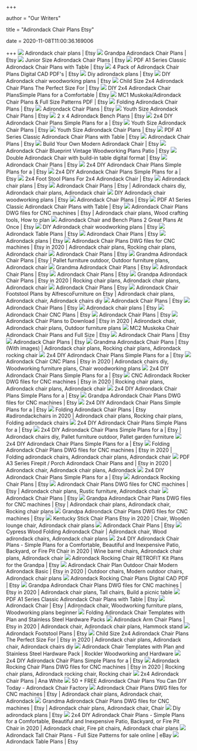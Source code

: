 +++
        
author = "Our Writers"
        
title = "Adirondack Chair Plans Etsy"
        
date = 2020-11-08T11:00:36.169006
        
+++
[ ![](https://i.etsystatic.com/17041486/d/il/9b8808/2334643291/il_340x270.2334643291_3sy9.jpg?version=0)](https://i.etsystatic.com/17041486/d/il/9b8808/2334643291/il_340x270.2334643291_3sy9.jpg?version=0) Adirondack chair plans | Etsy
[ ![](https://i.etsystatic.com/7718162/r/il/7ba5aa/416092730/il_794xN.416092730_gdp5.jpg)](https://i.etsystatic.com/7718162/r/il/7ba5aa/416092730/il_794xN.416092730_gdp5.jpg) Grandpa Adirondack Chair Plans | Etsy
[ ![](https://i.etsystatic.com/7718162/r/il/cab133/420650145/il_570xN.420650145_ctzr.jpg)](https://i.etsystatic.com/7718162/r/il/cab133/420650145/il_570xN.420650145_ctzr.jpg) Junior Size Adirondack Chair Plans | Etsy
[ ![](https://i.etsystatic.com/22507072/r/il/31d4d7/2210244914/il_794xN.2210244914_htd2.jpg)](https://i.etsystatic.com/22507072/r/il/31d4d7/2210244914/il_794xN.2210244914_htd2.jpg) PDF A1 Series Classic Adirondack Chair Plans with Table | Etsy
[ ![](https://i.etsystatic.com/7718162/r/il/6c286a/1599995774/il_570xN.1599995774_knvk.jpg)](https://i.etsystatic.com/7718162/r/il/6c286a/1599995774/il_570xN.1599995774_knvk.jpg) 4 Pack of Adirondack Chair Plans Digital CAD PDF's | Etsy
[ ![](https://i.etsystatic.com/22507072/d/il/0e963d/2300988267/il_340x270.2300988267_h9hf.jpg?version=0)](https://i.etsystatic.com/22507072/d/il/0e963d/2300988267/il_340x270.2300988267_h9hf.jpg?version=0) Diy adirondack plans | Etsy
[ ![](https://i.etsystatic.com/10185680/r/il/2caa26/849858645/il_570xN.849858645_e473.jpg)](https://i.etsystatic.com/10185680/r/il/2caa26/849858645/il_570xN.849858645_e473.jpg) DIY Adirondack chair woodworking plans | Etsy
[ ![](https://i.etsystatic.com/7219055/r/il/3d1c01/2369089236/il_570xN.2369089236_p5ys.jpg)](https://i.etsystatic.com/7219055/r/il/3d1c01/2369089236/il_570xN.2369089236_p5ys.jpg) Child Size 2x4 Adirondack Chair Plans The Perfect Size For | Etsy
[ ![](https://i.etsystatic.com/24025382/r/il/793e7b/2431306604/il_570xN.2431306604_kpvw.jpg)](https://i.etsystatic.com/24025382/r/il/793e7b/2431306604/il_570xN.2431306604_kpvw.jpg) DIY 2x4 Adirondack Chair PlansSimple Plans for a Comfortable | Etsy
[ ![](https://i.etsystatic.com/10489342/r/il/53a9d9/714743382/il_570xN.714743382_absd.jpg)](https://i.etsystatic.com/10489342/r/il/53a9d9/714743382/il_570xN.714743382_absd.jpg) MC1 Muskoka/Adirondack Chair Plans & Full Size Patterns PDF | Etsy
[ ![](https://i.etsystatic.com/7718162/r/il/8d4e5f/907157780/il_570xN.907157780_t6sp.jpg)](https://i.etsystatic.com/7718162/r/il/8d4e5f/907157780/il_570xN.907157780_t6sp.jpg) Folding Adirondack Chair Plans | Etsy
[ ![](https://i.etsystatic.com/7718162/r/il/ba2c5f/1599985772/il_570xN.1599985772_lskn.jpg)](https://i.etsystatic.com/7718162/r/il/ba2c5f/1599985772/il_570xN.1599985772_lskn.jpg) Adirondack Chair Plans | Etsy
[ ![](https://i.etsystatic.com/7718162/r/il/d25190/420645813/il_570xN.420645813_227y.jpg)](https://i.etsystatic.com/7718162/r/il/d25190/420645813/il_570xN.420645813_227y.jpg) Youth Size Adirondack Chair Plans | Etsy
[ ![](https://i.etsystatic.com/7219055/r/il/ccf694/1815284241/il_570xN.1815284241_tocg.jpg)](https://i.etsystatic.com/7219055/r/il/ccf694/1815284241/il_570xN.1815284241_tocg.jpg) 2 x 4 Adirondack Bench Plans | Etsy
[ ![](https://i.etsystatic.com/7219055/r/il/5b79a4/1344330749/il_570xN.1344330749_m4yh.jpg)](https://i.etsystatic.com/7219055/r/il/5b79a4/1344330749/il_570xN.1344330749_m4yh.jpg) 2x4 DIY Adirondack Chair Plans Simple Plans for a | Etsy
[ ![](https://i.etsystatic.com/7718162/r/il/8c6f91/420640828/il_570xN.420640828_tgt9.jpg)](https://i.etsystatic.com/7718162/r/il/8c6f91/420640828/il_570xN.420640828_tgt9.jpg) Youth Size Adirondack Chair Plans | Etsy
[ ![](https://i.etsystatic.com/7718162/r/il/a3bc53/420640724/il_570xN.420640724_o1us.jpg)](https://i.etsystatic.com/7718162/r/il/a3bc53/420640724/il_570xN.420640724_o1us.jpg) Youth Size Adirondack Chair Plans | Etsy
[ ![](https://i.etsystatic.com/22507072/r/il/6bb2b5/2413560561/il_570xN.2413560561_2p3m.jpg)](https://i.etsystatic.com/22507072/r/il/6bb2b5/2413560561/il_570xN.2413560561_2p3m.jpg) PDF A1 Series Classic Adirondack Chair Plans with Table | Etsy
[ ![](https://i.etsystatic.com/7718162/r/il/55cff1/1647416207/il_570xN.1647416207_6gkq.jpg)](https://i.etsystatic.com/7718162/r/il/55cff1/1647416207/il_570xN.1647416207_6gkq.jpg) Adirondack Chair Plans | Etsy
[ ![](https://i.etsystatic.com/6239717/r/il/bb1d13/1484370052/il_570xN.1484370052_lne0.jpg)](https://i.etsystatic.com/6239717/r/il/bb1d13/1484370052/il_570xN.1484370052_lne0.jpg) Build Your Own Modern Adirondack Chair | Etsy
[ ![](https://i.etsystatic.com/7390189/r/il/67f85d/922965087/il_570xN.922965087_a4j3.jpg)](https://i.etsystatic.com/7390189/r/il/67f85d/922965087/il_570xN.922965087_a4j3.jpg) Adirondack Chair Blueprint Vintage Woodworking Plans Patio | Etsy
[ ![](https://i.etsystatic.com/17041486/r/il/28b506/2285537550/il_570xN.2285537550_76v9.jpg)](https://i.etsystatic.com/17041486/r/il/28b506/2285537550/il_570xN.2285537550_76v9.jpg) Double Adirondack Chair with build-in table digital format | Etsy
[ ![](https://i.etsystatic.com/23111763/r/il/af1258/2346501989/il_300x300.2346501989_1psb.jpg)](https://i.etsystatic.com/23111763/r/il/af1258/2346501989/il_300x300.2346501989_1psb.jpg) Adirondack Chair Plans | Etsy
[ ![](https://i.etsystatic.com/7219055/r/il/ba7817/1297081556/il_570xN.1297081556_7acl.jpg)](https://i.etsystatic.com/7219055/r/il/ba7817/1297081556/il_570xN.1297081556_7acl.jpg) 2x4 DIY Adirondack Chair Plans Simple Plans for a | Etsy
[ ![](https://i.etsystatic.com/7219055/r/il/507794/1297081052/il_570xN.1297081052_stxd.jpg)](https://i.etsystatic.com/7219055/r/il/507794/1297081052/il_570xN.1297081052_stxd.jpg) 2x4 DIY Adirondack Chair Plans Simple Plans for a | Etsy
[ ![](https://i.etsystatic.com/7219055/r/il/de3bbf/2306361233/il_570xN.2306361233_zsis.jpg)](https://i.etsystatic.com/7219055/r/il/de3bbf/2306361233/il_570xN.2306361233_zsis.jpg) 2x4 Foot Stool Plans For 2x4 Adirondack Chair | Etsy
[ ![](https://i.etsystatic.com/7718162/c/2145/1703/0/81/il/ac818e/1814678432/il_340x270.1814678432_ti9q.jpg)](https://i.etsystatic.com/7718162/c/2145/1703/0/81/il/ac818e/1814678432/il_340x270.1814678432_ti9q.jpg) Adirondack chair plans | Etsy
[ ![](https://i.pinimg.com/736x/b2/bc/b6/b2bcb645e8d68f43a28f7b47944ff304.jpg)](https://i.pinimg.com/736x/b2/bc/b6/b2bcb645e8d68f43a28f7b47944ff304.jpg) Adirondack Chair Plans | Etsy | Adirondack chairs diy, Adirondack chair  plans, Adirondack chair
[ ![](https://i.etsystatic.com/10185680/r/il/ff9ab9/849858647/il_570xN.849858647_lv7x.jpg)](https://i.etsystatic.com/10185680/r/il/ff9ab9/849858647/il_570xN.849858647_lv7x.jpg) DIY Adirondack chair woodworking plans | Etsy
[ ![](https://i.etsystatic.com/iap/c35854/2512419629/iap_300x300.2512419629_3480nnyj.jpg?version=0)](https://i.etsystatic.com/iap/c35854/2512419629/iap_300x300.2512419629_3480nnyj.jpg?version=0) Adirondack Chair Plans | Etsy
[ ![](https://i.etsystatic.com/22507072/r/il/3dc596/2293824682/il_300x300.2293824682_sedx.jpg)](https://i.etsystatic.com/22507072/r/il/3dc596/2293824682/il_300x300.2293824682_sedx.jpg) PDF A1 Series Classic Adirondack Chair Plans with Table | Etsy
[ ![](https://i.pinimg.com/originals/00/63/c2/0063c2d5701847679d42f7df264c88dc.jpg)](https://i.pinimg.com/originals/00/63/c2/0063c2d5701847679d42f7df264c88dc.jpg) Adirondack Chair Plans DWG files for CNC machines | Etsy | Adirondack chair  plans, Wood crafting tools, How to plan
[ ![](https://i.etsystatic.com/7219055/r/il/c2e505/1815311683/il_570xN.1815311683_t1an.jpg)](https://i.etsystatic.com/7219055/r/il/c2e505/1815311683/il_570xN.1815311683_t1an.jpg) Adirondack Chair and Bench Plans 2 Great Plans At Once | Etsy
[ ![](https://i.etsystatic.com/10185680/r/il/954360/850087422/il_570xN.850087422_j0c2.jpg)](https://i.etsystatic.com/10185680/r/il/954360/850087422/il_570xN.850087422_j0c2.jpg) DIY Adirondack chair woodworking plans | Etsy
[ ![](https://i.etsystatic.com/7718162/r/il/8ae4b6/420669705/il_570xN.420669705_djex.jpg)](https://i.etsystatic.com/7718162/r/il/8ae4b6/420669705/il_570xN.420669705_djex.jpg) Adirondack Table Plans | Etsy
[ ![](https://i.etsystatic.com/iap/e6d570/1485997413/iap_300x300.1485997413_if3dlap9.jpg?version=0)](https://i.etsystatic.com/iap/e6d570/1485997413/iap_300x300.1485997413_if3dlap9.jpg?version=0) Adirondack Chair Plans | Etsy
[ ![](https://i.etsystatic.com/7219055/d/il/5b79a4/1344330749/il_340x270.1344330749_m4yh.jpg?version=0)](https://i.etsystatic.com/7219055/d/il/5b79a4/1344330749/il_340x270.1344330749_m4yh.jpg?version=0) Adirondack plans | Etsy
[ ![](https://i.pinimg.com/736x/1d/64/ab/1d64ab3d7e12c9ba8ef0636e0f1a144c.jpg)](https://i.pinimg.com/736x/1d/64/ab/1d64ab3d7e12c9ba8ef0636e0f1a144c.jpg) Adirondack Chair Plans DWG files for CNC machines | Etsy in 2020 | Adirondack  chair plans, Rocking chair plans, Adirondack chair
[ ![](https://i.etsystatic.com/iap/e55bce/2367643526/iap_300x300.2367643526_hho9vk30.jpg?version=0)](https://i.etsystatic.com/iap/e55bce/2367643526/iap_300x300.2367643526_hho9vk30.jpg?version=0) Adirondack Chair Plans | Etsy
[ ![](https://i.pinimg.com/736x/bc/0f/c4/bc0fc43f7c0ee609c6d4aaec0c5a8219.jpg)](https://i.pinimg.com/736x/bc/0f/c4/bc0fc43f7c0ee609c6d4aaec0c5a8219.jpg) Grandma Adirondack Chair Plans | Etsy | Pallet furniture outdoor, Outdoor furniture  plans, Adirondack chair
[ ![](https://i.etsystatic.com/7718162/r/il/86793c/1592835770/il_570xN.1592835770_bf04.jpg)](https://i.etsystatic.com/7718162/r/il/86793c/1592835770/il_570xN.1592835770_bf04.jpg) Grandma Adirondack Chair Plans | Etsy
[ ![](https://i.etsystatic.com/iap/f16551/2277724548/iap_300x300.2277724548_184gx2je.jpg?version=0)](https://i.etsystatic.com/iap/f16551/2277724548/iap_300x300.2277724548_184gx2je.jpg?version=0) Adirondack Chair Plans | Etsy
[ ![](https://i.etsystatic.com/iap/fe7447/2465584036/iap_300x300.2465584036_rg721av3.jpg?version=0)](https://i.etsystatic.com/iap/fe7447/2465584036/iap_300x300.2465584036_rg721av3.jpg?version=0) Adirondack Chair Plans | Etsy
[ ![](https://i.pinimg.com/474x/97/50/0f/97500fbd4616611a2271b18cffcdd28c.jpg)](https://i.pinimg.com/474x/97/50/0f/97500fbd4616611a2271b18cffcdd28c.jpg) Grandpa Adirondack Chair Plans | Etsy in 2020 | Rocking chair plans, Adirondack  chair plans, Adirondack chair
[ ![](https://i.etsystatic.com/iap/fa8600/1577102437/iap_300x300.1577102437_cjgb58nt.jpg?version=0)](https://i.etsystatic.com/iap/fa8600/1577102437/iap_300x300.1577102437_cjgb58nt.jpg?version=0) Adirondack Chair Plans | Etsy
[ ![](https://i.pinimg.com/originals/f4/89/b6/f489b6a10588e9ca0fe9a837c920e852.jpg)](https://i.pinimg.com/originals/f4/89/b6/f489b6a10588e9ca0fe9a837c920e852.jpg) Adirondack Chair Footstool Plans by AlfrescoFurniture on Etsy | Adirondack  chair plans, Adirondack chair, Adirondack chairs diy
[ ![](https://i.etsystatic.com/iap/f1befd/2349548198/iap_300x300.2349548198_2s40jwys.jpg?version=0)](https://i.etsystatic.com/iap/f1befd/2349548198/iap_300x300.2349548198_2s40jwys.jpg?version=0) Adirondack Chair Plans | Etsy
[ ![](https://i.etsystatic.com/iap/e20483/2348559598/iap_300x300.2348559598_4l3ub8nc.jpg?version=0)](https://i.etsystatic.com/iap/e20483/2348559598/iap_300x300.2348559598_4l3ub8nc.jpg?version=0) Adirondack Chair Plans | Etsy
[ ![](https://i.etsystatic.com/7718162/d/il/94443f/1911170859/il_340x270.1911170859_nu3i.jpg?version=0)](https://i.etsystatic.com/7718162/d/il/94443f/1911170859/il_340x270.1911170859_nu3i.jpg?version=0) Adirondack chair plans | Etsy
[ ![](https://i.etsystatic.com/7721478/r/il/a90652/1238802517/il_570xN.1238802517_axjm.jpg)](https://i.etsystatic.com/7721478/r/il/a90652/1238802517/il_570xN.1238802517_axjm.jpg) Adirondack Chair CNC Plans | Etsy
[ ![](https://i.etsystatic.com/iap/8a3958/2402057675/iap_300x300.2402057675_de1dso6g.jpg?version=0)](https://i.etsystatic.com/iap/8a3958/2402057675/iap_300x300.2402057675_de1dso6g.jpg?version=0) Adirondack Chair Plans | Etsy
[ ![](https://i.pinimg.com/originals/24/55/0b/24550ba72fc2cc69a751cebb651b1cc0.jpg)](https://i.pinimg.com/originals/24/55/0b/24550ba72fc2cc69a751cebb651b1cc0.jpg) Adirondack Chair Plans to Download | Etsy in 2020 | Adirondack chair, Adirondack  chair plans, Outdoor furniture plans
[ ![](https://i.etsystatic.com/10489342/r/il/e76bc3/715419240/il_570xN.715419240_haey.jpg)](https://i.etsystatic.com/10489342/r/il/e76bc3/715419240/il_570xN.715419240_haey.jpg) MC2 Muskoka Chair Adirondack Chair Plans and Full Size | Etsy
[ ![](https://i.etsystatic.com/iap/f75068/1268115031/iap_300x300.1268115031_j4q3hnfo.jpg?version=0)](https://i.etsystatic.com/iap/f75068/1268115031/iap_300x300.1268115031_j4q3hnfo.jpg?version=0) Adirondack Chair Plans | Etsy
[ ![](https://i.etsystatic.com/17041486/r/il/67b7a5/2339611692/il_300x300.2339611692_n9sw.jpg)](https://i.etsystatic.com/17041486/r/il/67b7a5/2339611692/il_300x300.2339611692_n9sw.jpg) Adirondack Chair Plans | Etsy
[ ![](https://i.pinimg.com/originals/02/10/03/0210031aef9d449e763db02ab699f2b7.jpg)](https://i.pinimg.com/originals/02/10/03/0210031aef9d449e763db02ab699f2b7.jpg) Grandma Adirondack Chair Plans | Etsy (With images) | Adirondack chair plans,  Rocking chair plans, Adirondack rocking chair
[ ![](https://i.etsystatic.com/iap/55ebf5/2390198217/iap_300x300.2390198217_cdtfyllp.jpg?version=0)](https://i.etsystatic.com/iap/55ebf5/2390198217/iap_300x300.2390198217_cdtfyllp.jpg?version=0) 2x4 DIY Adirondack Chair Plans Simple Plans for a | Etsy
[ ![](https://i.pinimg.com/originals/62/ce/66/62ce66c281b0fe17e2b458ed27a8f8c9.jpg)](https://i.pinimg.com/originals/62/ce/66/62ce66c281b0fe17e2b458ed27a8f8c9.jpg) Adirondack Chair CNC Plans | Etsy in 2020 | Adirondack chairs diy, Woodworking  furniture plans, Chair woodworking plans
[ ![](https://i.etsystatic.com/iap/8f50b1/2265997754/iap_300x300.2265997754_pncw9z9r.jpg?version=0)](https://i.etsystatic.com/iap/8f50b1/2265997754/iap_300x300.2265997754_pncw9z9r.jpg?version=0) 2x4 DIY Adirondack Chair Plans Simple Plans for a | Etsy
[ ![](https://i.pinimg.com/736x/b4/77/25/b477257c89ddd200364889390b4e2cae.jpg)](https://i.pinimg.com/736x/b4/77/25/b477257c89ddd200364889390b4e2cae.jpg) CNC Adirondack Rocker DWG files for CNC machines | Etsy in 2020 | Rocking chair  plans, Adirondack chair plans, Adirondack chair
[ ![](https://i.etsystatic.com/iap/c83756/2365846721/iap_300x300.2365846721_t5o0o4kt.jpg?version=0)](https://i.etsystatic.com/iap/c83756/2365846721/iap_300x300.2365846721_t5o0o4kt.jpg?version=0) 2x4 DIY Adirondack Chair Plans Simple Plans for a | Etsy
[ ![](https://i.etsystatic.com/7718162/r/il/36eff0/416099899/il_570xN.416099899_gyrg.jpg)](https://i.etsystatic.com/7718162/r/il/36eff0/416099899/il_570xN.416099899_gyrg.jpg) Grandpa Adirondack Chair Plans DWG files for CNC machines | Etsy
[ ![](https://i.etsystatic.com/iap/71defd/2304961446/iap_300x300.2304961446_guh823q6.jpg?version=0)](https://i.etsystatic.com/iap/71defd/2304961446/iap_300x300.2304961446_guh823q6.jpg?version=0) 2x4 DIY Adirondack Chair Plans Simple Plans for a | Etsy
[ ![](https://i.pinimg.com/736x/70/18/bd/7018bd763e4fd56f0248a747b7a3af69.jpg)](https://i.pinimg.com/736x/70/18/bd/7018bd763e4fd56f0248a747b7a3af69.jpg) Folding Adirondack Chair Plans | Etsy #adirondackchairs in 2020 | Adirondack  chair plans, Rocking chair plans, Folding adirondack chairs
[ ![](https://i.etsystatic.com/iap/2ba442/2301653163/iap_300x300.2301653163_qh8ptr3z.jpg?version=0)](https://i.etsystatic.com/iap/2ba442/2301653163/iap_300x300.2301653163_qh8ptr3z.jpg?version=0) 2x4 DIY Adirondack Chair Plans Simple Plans for a | Etsy
[ ![](https://i.pinimg.com/736x/37/20/b6/3720b6582c431edca32d06d09095830b.jpg)](https://i.pinimg.com/736x/37/20/b6/3720b6582c431edca32d06d09095830b.jpg) 2x4 DIY Adirondack Chair Plans Simple Plans for a | Etsy | Adirondack chairs  diy, Pallet furniture outdoor, Pallet garden furniture
[ ![](https://i.etsystatic.com/iap/b08924/2434794355/iap_300x300.2434794355_ba65nem6.jpg?version=0)](https://i.etsystatic.com/iap/b08924/2434794355/iap_300x300.2434794355_ba65nem6.jpg?version=0) 2x4 DIY Adirondack Chair Plans Simple Plans for a | Etsy
[ ![](https://i.pinimg.com/originals/da/dd/17/dadd1736d5816240c0515e6eacb3384b.jpg)](https://i.pinimg.com/originals/da/dd/17/dadd1736d5816240c0515e6eacb3384b.jpg) Folding Adirondack Chair Plans DWG files for CNC machines | Etsy in 2020 |  Folding adirondack chairs, Adirondack chair plans, Adirondack chair
[ ![](https://i.pinimg.com/originals/29/3d/61/293d61075f5d7774c701f5f39963ac19.jpg)](https://i.pinimg.com/originals/29/3d/61/293d61075f5d7774c701f5f39963ac19.jpg) PDF A3 Series Firepit / Porch Adirondack Chair Plans and | Etsy in 2020 | Adirondack  chair, Adirondack chair plans, Adirondack
[ ![](https://i.etsystatic.com/iap/74ebdc/2282290358/iap_300x300.2282290358_qpdcb1a3.jpg?version=0)](https://i.etsystatic.com/iap/74ebdc/2282290358/iap_300x300.2282290358_qpdcb1a3.jpg?version=0) 2x4 DIY Adirondack Chair Plans Simple Plans for a | Etsy
[ ![](https://i.etsystatic.com/7718162/r/il/2538db/928401736/il_570xN.928401736_axr3.jpg)](https://i.etsystatic.com/7718162/r/il/2538db/928401736/il_570xN.928401736_axr3.jpg) Adirondack Rocking Chair Plans | Etsy
[ ![](https://i.pinimg.com/736x/97/05/cb/9705cbb76d8798a44a179e6814e0f4dc.jpg)](https://i.pinimg.com/736x/97/05/cb/9705cbb76d8798a44a179e6814e0f4dc.jpg) Adirondack Chair Plans DWG files for CNC machines | Etsy | Adirondack chair  plans, Rustic furniture, Adirondack chair
[ ![](https://i.etsystatic.com/iap/738f7a/2447824293/iap_300x300.2447824293_dv6aba0c.jpg?version=0)](https://i.etsystatic.com/iap/738f7a/2447824293/iap_300x300.2447824293_dv6aba0c.jpg?version=0) Adirondack Chair Plans | Etsy
[ ![](https://i.pinimg.com/736x/8d/54/57/8d54571936ebb9fcb4109a5628783681.jpg)](https://i.pinimg.com/736x/8d/54/57/8d54571936ebb9fcb4109a5628783681.jpg) Grandpa Adirondack Chair Plans DWG files for CNC machines | Etsy | Adirondack  chair plans, Adirondack chair, Rocking chair plans
[ ![](https://i.etsystatic.com/7718162/r/il/dad564/2185852023/il_570xN.2185852023_qnj9.jpg)](https://i.etsystatic.com/7718162/r/il/dad564/2185852023/il_570xN.2185852023_qnj9.jpg) Grandpa Adirondack Chair Plans DWG files for CNC machines | Etsy
[ ![](https://i.pinimg.com/originals/69/8a/f7/698af7ac2799b616298b84dc88cfe7bf.jpg)](https://i.pinimg.com/originals/69/8a/f7/698af7ac2799b616298b84dc88cfe7bf.jpg) Kentucky Stick Chair Plans Etsy in 2020 | Chair, Wooden lounge chair, Adirondack  chair plans
[ ![](https://i.etsystatic.com/iap/1f81a2/1501621584/iap_300x300.1501621584_tovtlzag.jpg?version=0)](https://i.etsystatic.com/iap/1f81a2/1501621584/iap_300x300.1501621584_tovtlzag.jpg?version=0) Adirondack Chair Plans | Etsy
[ ![](https://i.pinimg.com/originals/02/7a/2c/027a2c87a505e69ce7726b86e69694a1.jpg)](https://i.pinimg.com/originals/02/7a/2c/027a2c87a505e69ce7726b86e69694a1.jpg) Cypress Wood Folding Adirondack Chair | Adirondack chair, Wood adirondack  chairs, Adirondack chair plans
[ ![](https://i.pinimg.com/736x/2f/ee/9b/2fee9bdf41257850dfa1da758a6b924a.jpg)](https://i.pinimg.com/736x/2f/ee/9b/2fee9bdf41257850dfa1da758a6b924a.jpg) 2x4 DIY Adirondack Chair Plans - Simple Plans for a Comfortable, Beautiful  and Inexpensive Patio, Backyard, or Fire Pit Chair in 2020 | Wine barrel  chairs, Adirondack chair plans, Adirondack chair
[ ![](https://i.etsystatic.com/7718162/r/il/1e79a6/907434842/il_570xN.907434842_ddyh.jpg)](https://i.etsystatic.com/7718162/r/il/1e79a6/907434842/il_570xN.907434842_ddyh.jpg) Adirondack Rocking Chair RETROFIT Kit Plans for the Grandpa | Etsy
[ ![](https://i.pinimg.com/originals/96/e9/13/96e91347907ac5a47d2f2ebba13fafb3.jpg)](https://i.pinimg.com/originals/96/e9/13/96e91347907ac5a47d2f2ebba13fafb3.jpg) Adirondack Chair Plan Outdoor Chair Modern Adirondack Basic | Etsy in 2020  | Outdoor chairs, Modern outdoor chairs, Adirondack chair plans
[ ![](https://i.etsystatic.com/7718162/r/il/01bc74/928398766/il_570xN.928398766_4wk2.jpg)](https://i.etsystatic.com/7718162/r/il/01bc74/928398766/il_570xN.928398766_4wk2.jpg) Adirondack Rocking Chair Plans Digital CAD PDF | Etsy
[ ![](https://i.pinimg.com/474x/7a/3a/cc/7a3accbf2b35cb10b0e6b40bf48f12cf.jpg)](https://i.pinimg.com/474x/7a/3a/cc/7a3accbf2b35cb10b0e6b40bf48f12cf.jpg) Grandpa Adirondack Chair Plans DWG files for CNC machines | Etsy in 2020 | Adirondack  chair plans, Tall chairs, Build a picnic table
[ ![](https://i.etsystatic.com/iap/a5c557/2290815880/iap_300x300.2290815880_hfb8kczs.jpg?version=0)](https://i.etsystatic.com/iap/a5c557/2290815880/iap_300x300.2290815880_hfb8kczs.jpg?version=0) PDF A1 Series Classic Adirondack Chair Plans with Table | Etsy
[ ![](https://i.pinimg.com/originals/62/b4/36/62b436db6fe7c0fab08ace8700eff86f.jpg)](https://i.pinimg.com/originals/62/b4/36/62b436db6fe7c0fab08ace8700eff86f.jpg) Adirondack Chair | Etsy | Adirondack chair, Woodworking furniture plans, Woodworking  plans beginner
[ ![](https://www.rockler.com/media/catalog/product/cache/3434eb5edc1f5c9809271cab5a58bac7/6/3/63334-02-1000.jpg)](https://www.rockler.com/media/catalog/product/cache/3434eb5edc1f5c9809271cab5a58bac7/6/3/63334-02-1000.jpg) Folding Adirondack Chair Templates with Plan and Stainless Steel Hardware  Packs
[ ![](https://i.pinimg.com/736x/ec/6f/b7/ec6fb7439b564b4afbc72faeefd0fc70.jpg)](https://i.pinimg.com/736x/ec/6f/b7/ec6fb7439b564b4afbc72faeefd0fc70.jpg) Adirondack Arm Chair Plans | Etsy in 2020 | Adirondack chair, Adirondack  chair plans, Hammock stand
[ ![](https://i.etsystatic.com/7718162/r/il/df8367/420650252/il_570xN.420650252_auun.jpg)](https://i.etsystatic.com/7718162/r/il/df8367/420650252/il_570xN.420650252_auun.jpg) Adirondack Footstool Plans | Etsy
[ ![](https://i.pinimg.com/originals/ca/71/93/ca71932a319db64b4398217c593e0452.png)](https://i.pinimg.com/originals/ca/71/93/ca71932a319db64b4398217c593e0452.png) Child Size 2x4 Adirondack Chair Plans The Perfect Size For | Etsy in 2020 | Adirondack  chair plans, Adirondack chair, Adirondack chairs diy
[ ![](https://www.rockler.com/media/catalog/product/cache/3434eb5edc1f5c9809271cab5a58bac7/4/9/49259-02-1000_1.jpg)](https://www.rockler.com/media/catalog/product/cache/3434eb5edc1f5c9809271cab5a58bac7/4/9/49259-02-1000_1.jpg) Adirondack Chair Templates with Plan and Stainless Steel Hardware Pack |  Rockler Woodworking and Hardware
[ ![](https://i.etsystatic.com/iap/6951ef/2275704572/iap_300x300.2275704572_j8t199ro.jpg?version=0)](https://i.etsystatic.com/iap/6951ef/2275704572/iap_300x300.2275704572_j8t199ro.jpg?version=0) 2x4 DIY Adirondack Chair Plans Simple Plans for a | Etsy
[ ![](https://i.pinimg.com/originals/a1/0c/a3/a10ca30fba0454b686f42992bc21f809.jpg)](https://i.pinimg.com/originals/a1/0c/a3/a10ca30fba0454b686f42992bc21f809.jpg) Adirondack Rocking Chair Plans DWG files for CNC machines | Etsy in 2020 |  Rocking chair plans, Adirondack rocking chair, Rocking chair
[ ![](https://www.ana-white.com/sites/default/files/ana-white-home-depot-adirondack-chair.jpg)](https://www.ana-white.com/sites/default/files/ana-white-home-depot-adirondack-chair.jpg) 2x4 Adirondack Chair Plans | Ana White
[ ![](https://i2.wp.com/adirondackchairfactory.com/wp-content/uploads/Adirondack-Chair-Plans.jpg?fit=900%2C600&ssl=1)](https://i2.wp.com/adirondackchairfactory.com/wp-content/uploads/Adirondack-Chair-Plans.jpg?fit=900%2C600&ssl=1) 50 + FREE Adirondack Chair Plans You Can DIY Today - Adirondack Chair  Factory
[ ![](https://i.pinimg.com/736x/58/2a/0f/582a0f036b5162a3020ccf3619851d6f.jpg)](https://i.pinimg.com/736x/58/2a/0f/582a0f036b5162a3020ccf3619851d6f.jpg) Adirondack Chair Plans DWG files for CNC machines | Etsy | Adirondack chair  plans, Adirondack chair, Adirondack
[ ![](https://i.pinimg.com/736x/4c/60/09/4c60097c28f3bbb6ca2b3a144b57ecd6.jpg)](https://i.pinimg.com/736x/4c/60/09/4c60097c28f3bbb6ca2b3a144b57ecd6.jpg) Grandma Adirondack Chair Plans DWG files for CNC machines | Etsy | Adirondack  chair plans, Adirondack chair, Chair
[ ![](https://i.etsystatic.com/22507072/d/il/8c4a68/2407152513/il_340x270.2407152513_6sf5.jpg?version=0)](https://i.etsystatic.com/22507072/d/il/8c4a68/2407152513/il_340x270.2407152513_6sf5.jpg?version=0) Diy adirondack plans | Etsy
[ ![](https://i.pinimg.com/736x/9d/38/f1/9d38f1686574165778fa2502b289a752.jpg)](https://i.pinimg.com/736x/9d/38/f1/9d38f1686574165778fa2502b289a752.jpg) 2x4 DIY Adirondack Chair Plans - Simple Plans for a Comfortable, Beautiful  and Inexpensive Patio, Backyard, or Fire Pit Chair in 2020 | Adirondack  chair, Fire pit chairs, Adirondack chair plans
[ ![](https://i.ebayimg.com/images/g/VEEAAOSwTyZa5RLh/s-l225.jpg)](https://i.ebayimg.com/images/g/VEEAAOSwTyZa5RLh/s-l225.jpg) Adirondack Tall Chair Plans - Full Size Patterns for sale online | eBay
[ ![](https://i.etsystatic.com/23111763/r/il/6d475b/2346499431/il_300x300.2346499431_eugj.jpg)](https://i.etsystatic.com/23111763/r/il/6d475b/2346499431/il_300x300.2346499431_eugj.jpg) Adirondack Table Plans | Etsy
